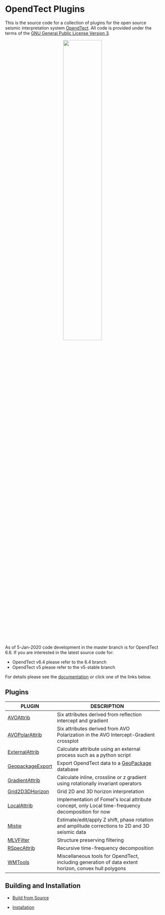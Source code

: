 # OpendTect Plugins 

This is the source code for a collection of plugins for the open source seismic interpretation system [OpendTect](http://www.opendtect.org). All code is provided under the terms of the [GNU General Public License Version 3](./LICENSE.txt).

<p align="center">
<a href="https://www.youtube.com/watch?v=nXIyODFinjw">
<img src="https://img.youtube.com/vi/nXIyODFinjw/0.jpg" width="50%" >
 </a>
</p>

As of 5-Jan-2020 code development in the master branch is for OpendTect 6.6. If you are interested in the latest source code for:

-  OpendTect v6.4 please refer to the 6.4 branch
-  OpendTect v5 please refer to the v5-stable branch

For details please see the [documentation](http://waynegm.github.io/WMPlugin-Docs/) or click one of the links below.

## Plugins

| PLUGIN | DESCRIPTION |
|--------|-------------|
| [AVOAttrib](http://waynegm.github.io/WMPlugin-Docs/docs/plugins/avoattrib) | Six attributes derived from reflection intercept and gradient |
| [AVOPolarAttrib](http://waynegm.github.io/WMPlugin-Docs/docs/plugins/avopolarattrib) |Six attributes derived from AVO Polarization in the AVO Intercept-Gradient crossplot |
| [ExternalAttrib](http://waynegm.github.io/WMPlugin-Docs/docs/plugins/externalattrib) | Calculate attribute using an external process such as a python script |
| [GeopackageExport](http://waynegm.github.io/WMPlugin-Docs/docs/plugins/geopackageexport) | Export OpendTect data to a [GeoPackage](https://www.geopackage.org/) database |
| [GradientAttrib](http://waynegm.github.io/WMPlugin-Docs/docs/plugins/gradientattrib) | Calculate inline, crossline or z gradient using rotationally invariant operators |
| [Grid2D3DHorizon](http://waynegm.github.io/WMPlugin-Docs/docs/plugins/grid2d-3d) | Grid 2D and 3D horizon interpretation |
| [LocalAttrib](http://waynegm.github.io/WMPlugin-Docs/docs/plugins/localattrib) | Implementation of Fomel's local attribute concept, only Local time-frequency decomposition for now |
| [Mistie](http://waynegm.github.io/WMPlugin-Docs/docs/plugins/mistie) | Estimate/edit/apply Z shift, phase rotation and amplitude corrections to 2D and 3D seismic data |
| [MLVFilter](http://waynegm.github.io/WMPlugin-Docs/docs/plugins/mlvfilter) | Structure preserving filtering |
| [RSpecAttrib](http://waynegm.github.io/WMPlugin-Docs/docs/plugins/rspecattrib) | Recursive time-frequency decomposition |
| [WMTools](http://waynegm.github.io/WMPlugin-Docs/docs/plugins/wmtools) | Miscellaneous tools for OpendTect, including generation of data extent horizon, convex hull polygons |

## Building and Installation

* [Build from Source](http://waynegm.github.io/WMPlugin-Docs/docs/gettingstarted/building-from-source/)

* [Installation](http://waynegm.github.io/WMPlugin-Docs/docs/gettingstarted/installation/)
